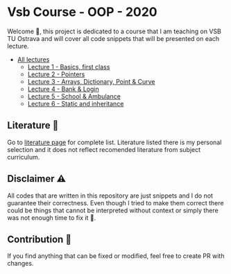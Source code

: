 # Vsb Course - OOP - 2020

Welcome :wave:, this project is dedicated to a course that I am teaching on VSB TU Ostrava and will cover all code snippets that will be presented on each lecture.

- [All lectures](Lectures.md)
  - [Lecture 1 - Basics, first class](Lectures.md#lecture-1)
  - [Lecture 2 - Pointers](Lectures.md#lecture-2)
  - [Lecture 3 - Arrays, Dictionary, Point & Curve ](Lectures.md#lecture-3)
  - [Lecture 4 - Bank & Login](Lectures.md#lecture-4)
  - [Lecture 5 - School & Ambulance](Lectures.md#lecture-5)
  - [Lecture 6 - Static and inheritance](Lectures.md#lecture-6)


## Literature :book:
Go to [literature page](Literature.md) for complete list. Literature listed there is my personal selection and it does not reflect recomended literature from subject curriculum.

## Disclaimer :warning:

All codes that are written in this repository are just snippets and I do not guarantee their correctness. Even though I tried to make them correct there could be things that cannot be interpreted without context or simply there was not enough time to fix it :see_no_evil:.

## Contribution :dog:

If you find anything that can be fixed or modified, feel free to create PR with changes.
